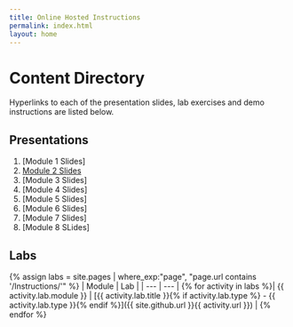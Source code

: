 ```yaml
---
title: Online Hosted Instructions
permalink: index.html
layout: home
---
```


# Content Directory

Hyperlinks to each of the presentation slides, lab exercises and demo instructions are listed below.

## Presentations

1. [Module 1 Slides]
2. [Module 2 Slides](Presentation/20778C_02U.pdf)
3. [Module 3 Slides]
4. [Module 4 Slides]
5. [Module 5 Slides]
6. [Module 6 Slides]
7. [Module 7 Slides]
8. [Module 8 SLides]

## Labs

{% assign labs = site.pages | where_exp:"page", "page.url contains '/Instructions/'" %}
| Module | Lab |
| --- | --- | 
{% for activity in labs  %}| {{ activity.lab.module }} | [{{ activity.lab.title }}{% if activity.lab.type %} - {{ activity.lab.type }}{% endif %}]({{ site.github.url }}{{ activity.url }}) |
{% endfor %}